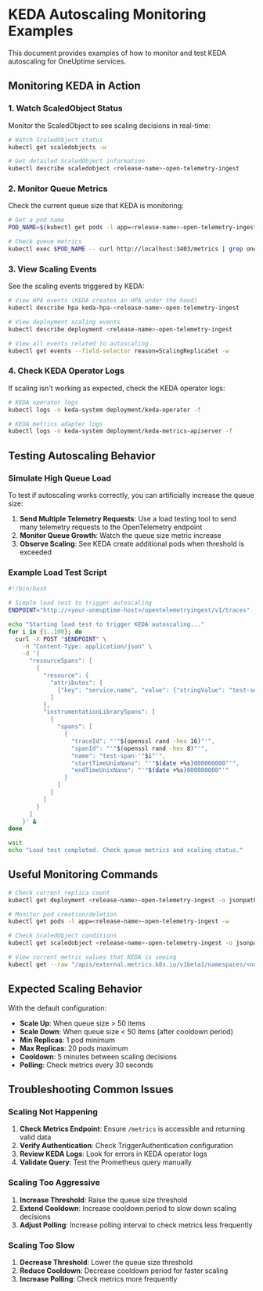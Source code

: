 # KEDA Autoscaling Monitoring Examples

This document provides examples of how to monitor and test KEDA autoscaling for OneUptime services.

## Monitoring KEDA in Action

### 1. Watch ScaledObject Status

Monitor the ScaledObject to see scaling decisions in real-time:

```bash
# Watch ScaledObject status
kubectl get scaledobjects -w

# Get detailed ScaledObject information
kubectl describe scaledobject <release-name>-open-telemetry-ingest
```

### 2. Monitor Queue Metrics

Check the current queue size that KEDA is monitoring:

```bash
# Get a pod name
POD_NAME=$(kubectl get pods -l app=<release-name>-open-telemetry-ingest -o jsonpath='{.items[0].metadata.name}')

# Check queue metrics
kubectl exec $POD_NAME -- curl http://localhost:3403/metrics | grep oneuptime_telemetry_queue_size
```

### 3. View Scaling Events

See the scaling events triggered by KEDA:

```bash
# View HPA events (KEDA creates an HPA under the hood)
kubectl describe hpa keda-hpa-<release-name>-open-telemetry-ingest

# View deployment scaling events
kubectl describe deployment <release-name>-open-telemetry-ingest

# View all events related to autoscaling
kubectl get events --field-selector reason=ScalingReplicaSet -w
```

### 4. Check KEDA Operator Logs

If scaling isn't working as expected, check the KEDA operator logs:

```bash
# KEDA operator logs
kubectl logs -n keda-system deployment/keda-operator -f

# KEDA metrics adapter logs
kubectl logs -n keda-system deployment/keda-metrics-apiserver -f
```

## Testing Autoscaling Behavior

### Simulate High Queue Load

To test if autoscaling works correctly, you can artificially increase the queue size:

1. **Send Multiple Telemetry Requests**: Use a load testing tool to send many telemetry requests to the OpenTelemetry endpoint
2. **Monitor Queue Growth**: Watch the queue size metric increase
3. **Observe Scaling**: See KEDA create additional pods when threshold is exceeded

### Example Load Test Script

```bash
#!/bin/bash

# Simple load test to trigger autoscaling
ENDPOINT="http://<your-oneuptime-host>/opentelemetryingest/v1/traces"

echo "Starting load test to trigger KEDA autoscaling..."
for i in {1..100}; do
  curl -X POST "$ENDPOINT" \
    -H "Content-Type: application/json" \
    -d '{
      "resourceSpans": [
        {
          "resource": {
            "attributes": [
              {"key": "service.name", "value": {"stringValue": "test-service"}}
            ]
          },
          "instrumentationLibrarySpans": [
            {
              "spans": [
                {
                  "traceId": "'"$(openssl rand -hex 16)"'",
                  "spanId": "'"$(openssl rand -hex 8)"'",
                  "name": "test-span-'"$i"'",
                  "startTimeUnixNano": "'"$(date +%s)000000000"'",
                  "endTimeUnixNano": "'"$(date +%s)000000000"'"
                }
              ]
            }
          ]
        }
      ]
    }' &
done

wait
echo "Load test completed. Check queue metrics and scaling status."
```

## Useful Monitoring Commands

```bash
# Check current replica count
kubectl get deployment <release-name>-open-telemetry-ingest -o jsonpath='{.status.replicas}'

# Monitor pod creation/deletion
kubectl get pods -l app=<release-name>-open-telemetry-ingest -w

# Check ScaledObject conditions
kubectl get scaledobject <release-name>-open-telemetry-ingest -o jsonpath='{.status.conditions}'

# View current metric values that KEDA is seeing
kubectl get --raw "/apis/external.metrics.k8s.io/v1beta1/namespaces/<namespace>/oneuptime_telemetry_queue_size"
```

## Expected Scaling Behavior

With the default configuration:

- **Scale Up**: When queue size > 50 items
- **Scale Down**: When queue size < 50 items (after cooldown period)
- **Min Replicas**: 1 pod minimum
- **Max Replicas**: 20 pods maximum  
- **Cooldown**: 5 minutes between scaling decisions
- **Polling**: Check metrics every 30 seconds

## Troubleshooting Common Issues

### Scaling Not Happening

1. **Check Metrics Endpoint**: Ensure `/metrics` is accessible and returning valid data
2. **Verify Authentication**: Check TriggerAuthentication configuration
3. **Review KEDA Logs**: Look for errors in KEDA operator logs
4. **Validate Query**: Test the Prometheus query manually

### Scaling Too Aggressive

1. **Increase Threshold**: Raise the queue size threshold
2. **Extend Cooldown**: Increase cooldown period to slow down scaling decisions
3. **Adjust Polling**: Increase polling interval to check metrics less frequently

### Scaling Too Slow

1. **Decrease Threshold**: Lower the queue size threshold
2. **Reduce Cooldown**: Decrease cooldown period for faster scaling
3. **Increase Polling**: Check metrics more frequently
